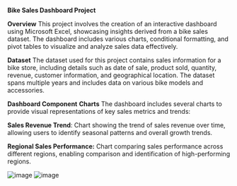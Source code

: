 **Bike Sales Dashboard Project**

**Overview**
This project involves the creation of an interactive dashboard using Microsoft Excel, showcasing insights derived from a bike sales dataset. The dashboard includes various charts, conditional formatting, and pivot tables to visualize and analyze sales data effectively.

**Dataset**
The dataset used for this project contains sales information for a bike store, including details such as date of sale, product sold, quantity, revenue, customer information, and geographical location. The dataset spans multiple years and includes data on various bike models and accessories.

**Dashboard Component**
**Charts**
The dashboard includes several charts to provide visual representations of key sales metrics and trends:

**Sales Revenue Trend**: Chart showing the trend of sales revenue over time, allowing users to identify seasonal patterns and overall growth trends.

**Regional Sales Performance:** Chart comparing sales performance across different regions, enabling comparison and identification of high-performing regions.

![image](https://github.com/tuba-mouqeem/Excel-Bike-Sale-Project-/assets/76019991/3d50541b-e8d0-4249-9ec0-fbf31b621db5)
![image](https://github.com/tuba-mouqeem/Excel-Bike-Sale-Project-/assets/76019991/21b91ed9-6637-4796-8c1d-63879e85dfcc)




